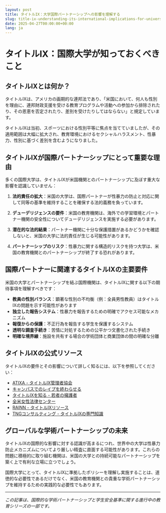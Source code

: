 ```yaml
---
layout: post
title: タイトルIX：大学国際パートナーシップへの影響を理解する
slug: title-ix-understanding-its-international-implications-for-university-partnerships-ja
date: 2025-04-27T00:00:00+00:00
lang: ja
---
```


# タイトルIX：国際大学が知っておくべきこと

## タイトルIXとは何か？

タイトルIXは、アメリカの画期的な連邦法であり、「米国において、何人も性別を理由に、連邦財政支援を受ける教育プログラムや活動への参加から排除されたり、その恩恵を否定されたり、差別を受けたりしてはならない」と規定しています。

タイトルIXは当初、スポーツにおける性別平等に焦点を当てていましたが、その適用範囲は大幅に拡大され、教育環境におけるセクシャルハラスメント、性暴力、性別に基づく差別を含むようになりました。

## タイトルIXが国際パートナーシップにとって重要な理由

多くの国際大学は、タイトルIXが米国機関とのパートナーシップに及ぼす重大な影響を認識していません：

1. **法的責任の拡大**：米国の大学は、国際パートナーが性暴力の防止と対応に関して同等の基準を維持することを確保する法的義務を負っています。

2. **デューデリジェンスの要件**：米国の教育機関は、海外での学習環境とパートナー機関の安全性についてデューデリジェンスを実施する必要があります。

3. **潜在的な法的結果**：パートナー機関に十分な保護措置があるかどうかを確認しないと、米国の大学に法的責任が生じる可能性があります。

4. **パートナーシップのリスク**：性暴力に関する構造的リスクを持つ大学は、米国の教育機関とのパートナーシップが終了する恐れがあります。

## 国際パートナーに関連するタイトルIXの主要要件

米国の大学とパートナーシップを結ぶ国際機関は、タイトルIXに関する以下の期待事項を理解すべきです：

* **教員の性別バランス**：顕著な性別の不均衡（例：全員男性教員）はタイトルIXの問題を示す可能性があります
* **独立した報告システム**：性暴力を報告するための明確でアクセス可能なメカニズム
* **報復からの保護**：不正行為を報告する学生を保護するシステム
* **透明な調査手続き**：苦情に対処するための公平かつ文書化された手続き
* **明確な境界線**：施設を共有する場合の学術団体と商業団体の間の明確な分離

## タイトルIXの公式リソース

タイトルIXの要件とその影響について詳しく知るには、以下を参照してください：

* [ATIXA - タイトルIX管理者協会](https://www.atixa.org/)
* [キャンパスでのレイプを終わらせる](https://endrapeoncampus.org/laws/)
* [タイトルIXを知る - 若者の擁護者](https://www.advocatesforyouth.org/campaigns/know-your-ix/)
* [全米女性法律センター](https://nwlc.org/issue/education-title-ix/)
* [RAINN - タイトルIXリソース](https://rainn.org/title-ix)
* [TNGコンサルティング - タイトルIXの専門知識](https://www.tngconsulting.com/consulting/title-ix/)

## グローバルな学術パートナーシップの未来

タイトルIXの国際的な影響に対する認識が高まるにつれ、世界中の大学は性暴力防止メカニズムについてより厳しい精査に直面する可能性があります。これらの問題に積極的に取り組む機関は、米国の大学との持続可能なパートナーシップを築く上で有利な立場に立つでしょう。

国際大学にとって、タイトルIXに準拠したポリシーを理解し実施することは、道徳的な必要性であるだけでなく、米国の教育機関との貴重な学術パートナーシップを維持するための実践的な必要性でもあります。

---

*この記事は、国際的な学術パートナーシップと学生安全基準に関する進行中の教育シリーズの一部です。* 